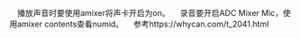 　播放声音时要使用amixer将声卡开启为on。
　录音要开启ADC Mixer Mic，使用amixer contents查看numid。
　参考https://whycan.com/t_2041.html